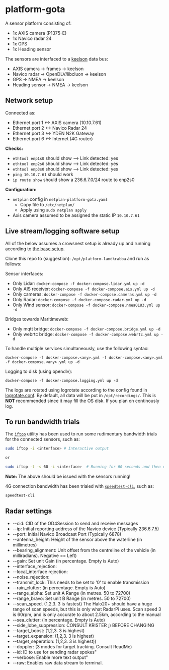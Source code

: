 # platform-gota

A sensor platform consisting of:

- 1x AXIS camera (P1375-E)
- 1x Navico radar 24
- 1x GPS
- 1x Heading sensor

The sensors are interfaced to a [keelson](https://github.com/MO-RISE/keelson) data bus:

- AXIS camera -> frames -> keelson
- Navico radar -> OpenDLV/libcluon -> keelson
- GPS -> NMEA -> keelson
- Heading sensor -> NMEA -> keelson


## Network setup

Connected as:

- Ethernet port 1 <-> AXIS camera (10.10.7.61)
- Ethernet port 2 <-> Navico Radar 24
- Ethernet port 3 <-> YDEN N2K Gateway
- Ethernet port 6 <-> Internet (4G router)


**Checks:**

- `ethtool enp1s0` should show --> Link detected: yes
- `ethtool enp2s0` should show --> Link detected: yes
- `ethtool enp3s0` should show --> Link detected: yes
- `ping 10.10.7.61` should work
- `ip route show` should show a 236.6.7.0/24 route to enp2s0


**Configuration:**

- `netplan` config in `netplan-platform-gota.yaml`
  - Copy file to `/etc/netplan/`
  - Apply using `sudo netplan apply`
- Axis camera assumed to be assigned the static IP `10.10.7.61`


## Live stream/logging software setup

All of the below assumes a crowsnest setup is already up and running according to [the base setup](https://github.com/MO-RISE/crowsnest/blob/main/docker-compose.base.yml).

Clone this repo to (suggestion): `/opt/platform-landkrabba` and run as follows:

Sensor interfaces:

- Only Lidar: `docker-compose -f docker-compose.lidar.yml up -d`
- Only AIS receiver: `docker-compose -f docker-compose.ais.yml up -d`
- Only cameras: `docker-compose -f docker-compose.cameras.yml up -d`
- Only Radar: `docker-compose -f docker-compose.radar.yml up -d`
- Only Wind sensor: `docker-compose -f docker-compose.nmea0183.yml up -d`

Bridges towards Maritimeweb:

- Only mqtt bridge: `docker-compose -f docker-compose.bridge.yml up -d`
- Only webrtc bridge: `docker-compose -f docker-compose.webrtc.yml up -d`

To handle multiple services simultaneously, use the following syntax:

```
docker-compose -f docker-compose.<any>.yml -f docker-compose.<any>.yml -f docker-compose.<any>.yml up -d
```

Logging to disk (using opendlv):

```
docker-compose -f docker-compose.logging.yml up -d
```

The logs are rotated using logrotate according to the config found in [logrotate.conf](./logrotate.conf). By default, all data will be put in `/opt/recordings/`. This is **NOT** recommended since it may fill the OS disk. If you plan on continously log.

## To run bandwidth trials

The [`iftop`](https://linux.die.net/man/8/iftop) utility has been used to run some rudimentary bandwidth trials for the connected sensors, such as:

```bash
sudo iftop -i <interface> # Interactive output

or

sudo iftop -t -s 60 -i <interface>  # Running for 60 seconds and then outputting textual output only
```

**Note:** The above should be issued with the sensors running!

4G connection bandwidth has been trialed with [`speedtest-cli`](https://www.speedtest.net/apps/cli), such as:

```bash
speedtest-cli
```

## Radar settings

- --cid: CID of the OD4Session to send and receive messages 
- --ip: Initial reporting address of the Navico device (Typically 236.6.7.5)
-  --port: Initial Navico Broadcast Port (Typically 6878)
-  --antenna_height: Height of the sensor above the waterline (in millimetres)
-  --bearing_alignment: Unit offset from the centreline of the vehicle (in milliradians). Negative == Left)
-  --gain: Set unit Gain (in percentage. Empty is Auto)
-  --interface_rejection: 
-  --local_interface rejection:
-  --noise_rejection:
-  --transmit_lock: This  needs to be set to '0' to enable transmission
-  --rain_clutter: (in percentage. Empty is Auto)
-  --range_alpha: Set unit A Range (in metres. 50 to 72700)
-  --range_bravo: Set unit B Range (in metres. 50 to 72700)
-  --scan_speed. (1,2,3. 3 is fastest) The Halo20+ should have a huge range of scan speeds, but this is only what RadarPi uses. Scan speed 3 is 60rpm, and is only accurate to about 2.5km, according to the manual
-  --sea_clutter: (in percentage. Empty is Auto)
-  --side_lobe_suppression: CONSULT KRISTER ;) BEFORE CHANGING
-  --target_boost: (1,2,3. 3 is highest)
-  --target_expansion: (1,2,3. 3 is highest)
-  --target_seperation: (1,2,3. 3 is highest))
-  --doppler: (3 modes for target tracking. Consult ReadMe)
-  --id: ID to use for sending radar spokes"
-  --verbose: Enable more text output"
-  --raw: Enables raw data stream to terminal.
